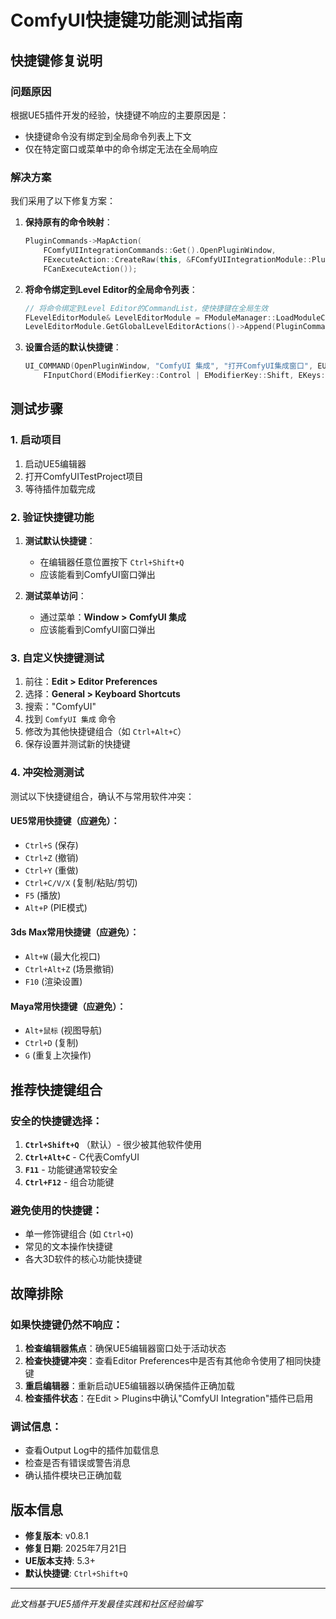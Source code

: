 # ComfyUI快捷键功能测试指南

## 快捷键修复说明

### 问题原因
根据UE5插件开发的经验，快捷键不响应的主要原因是：
- 快捷键命令没有绑定到全局命令列表上下文
- 仅在特定窗口或菜单中的命令绑定无法在全局响应

### 解决方案
我们采用了以下修复方案：

1. **保持原有的命令映射**：
   ```cpp
   PluginCommands->MapAction(
       FComfyUIIntegrationCommands::Get().OpenPluginWindow,
       FExecuteAction::CreateRaw(this, &FComfyUIIntegrationModule::PluginButtonClicked),
       FCanExecuteAction());
   ```

2. **将命令绑定到Level Editor的全局命令列表**：
   ```cpp
   // 将命令绑定到Level Editor的CommandList，使快捷键在全局生效
   FLevelEditorModule& LevelEditorModule = FModuleManager::LoadModuleChecked<FLevelEditorModule>("LevelEditor");
   LevelEditorModule.GetGlobalLevelEditorActions()->Append(PluginCommands.ToSharedRef());
   ```

3. **设置合适的默认快捷键**：
   ```cpp
   UI_COMMAND(OpenPluginWindow, "ComfyUI 集成", "打开ComfyUI集成窗口", EUserInterfaceActionType::Button, 
       FInputChord(EModifierKey::Control | EModifierKey::Shift, EKeys::Q));
   ```

## 测试步骤

### 1. 启动项目
1. 启动UE5编辑器
2. 打开ComfyUITestProject项目
3. 等待插件加载完成

### 2. 验证快捷键功能
1. **测试默认快捷键**：
   - 在编辑器任意位置按下 `Ctrl+Shift+Q`
   - 应该能看到ComfyUI窗口弹出

2. **测试菜单访问**：
   - 通过菜单：**Window > ComfyUI 集成**
   - 应该能看到ComfyUI窗口弹出

### 3. 自定义快捷键测试
1. 前往：**Edit > Editor Preferences**
2. 选择：**General > Keyboard Shortcuts**
3. 搜索："ComfyUI"
4. 找到 `ComfyUI 集成` 命令
5. 修改为其他快捷键组合（如 `Ctrl+Alt+C`）
6. 保存设置并测试新的快捷键

### 4. 冲突检测测试
测试以下快捷键组合，确认不与常用软件冲突：

#### UE5常用快捷键（应避免）：
- `Ctrl+S` (保存)
- `Ctrl+Z` (撤销) 
- `Ctrl+Y` (重做)
- `Ctrl+C/V/X` (复制/粘贴/剪切)
- `F5` (播放)
- `Alt+P` (PIE模式)

#### 3ds Max常用快捷键（应避免）：
- `Alt+W` (最大化视口)
- `Ctrl+Alt+Z` (场景撤销)
- `F10` (渲染设置)

#### Maya常用快捷键（应避免）：
- `Alt+鼠标` (视图导航)
- `Ctrl+D` (复制)
- `G` (重复上次操作)

## 推荐快捷键组合

### 安全的快捷键选择：
1. **`Ctrl+Shift+Q`** （默认）- 很少被其他软件使用
2. **`Ctrl+Alt+C`** - C代表ComfyUI
3. **`F11`** - 功能键通常较安全
4. **`Ctrl+F12`** - 组合功能键

### 避免使用的快捷键：
- 单一修饰键组合 (如 `Ctrl+Q`)
- 常见的文本操作快捷键
- 各大3D软件的核心功能快捷键

## 故障排除

### 如果快捷键仍然不响应：
1. **检查编辑器焦点**：确保UE5编辑器窗口处于活动状态
2. **检查快捷键冲突**：查看Editor Preferences中是否有其他命令使用了相同快捷键
3. **重启编辑器**：重新启动UE5编辑器以确保插件正确加载
4. **检查插件状态**：在Edit > Plugins中确认"ComfyUI Integration"插件已启用

### 调试信息：
- 查看Output Log中的插件加载信息
- 检查是否有错误或警告消息
- 确认插件模块已正确加载

## 版本信息
- **修复版本**: v0.8.1
- **修复日期**: 2025年7月21日
- **UE版本支持**: 5.3+
- **默认快捷键**: `Ctrl+Shift+Q`

---

*此文档基于UE5插件开发最佳实践和社区经验编写*
